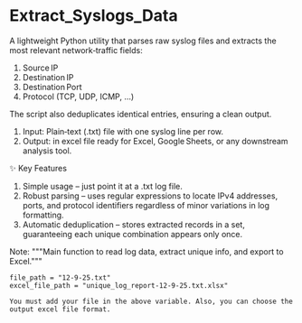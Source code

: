 # Extract_Syslogs_Data
A lightweight Python utility that parses raw syslog files and extracts the most relevant network‑traffic fields:

1. Source IP
2. Destination IP
3. Destination Port
4. Protocol (TCP, UDP, ICMP, …)
   
The script also deduplicates identical entries, ensuring a clean output.

1. Input: Plain‑text (.txt) file with one syslog line per row.
2. Output: in excel file ready for Excel, Google Sheets, or any downstream analysis tool.

✨ Key Features
1. Simple usage – just point it at a .txt log file.
2. Robust parsing – uses regular expressions to locate IPv4 addresses, ports, and protocol identifiers regardless of minor variations in log formatting.
3. Automatic deduplication – stores extracted records in a set, guaranteeing each unique combination appears only once.

Note:
  """Main function to read log data, extract unique info, and export to Excel."""
  
    file_path = "12-9-25.txt"
    excel_file_path = "unique_log_report-12-9-25.txt.xlsx"

    You must add your file in the above variable. Also, you can choose the output excel file format.
